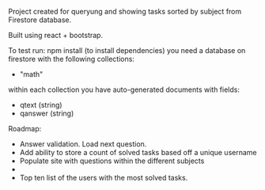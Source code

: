 Project created for queryung and showing tasks sorted by subject from Firestore database.

Built using react + bootstrap.

To test run: 
npm install (to install dependencies)
you need a database on firestore with the following collections:
- "math"

within each collection you have auto-generated documents with fields:
- qtext (string)
- qanswer (string)


Roadmap:
- Answer validation. Load next question.
- Add ability to store a count of solved tasks based off a unique username
- Populate site with questions within the different subjects
- 
- Top ten list of the users with the most solved tasks.